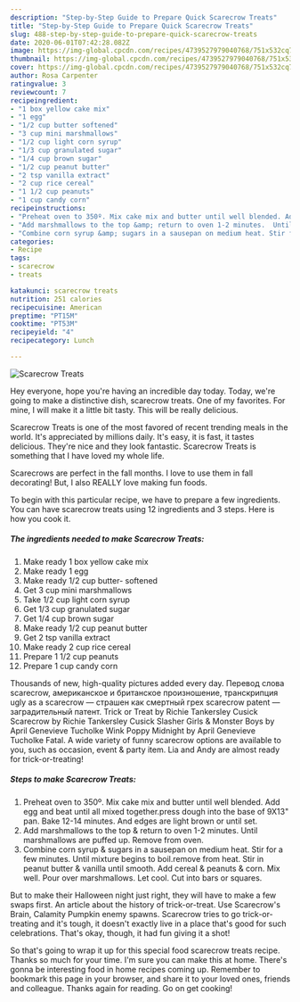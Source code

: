 ```yaml
---
description: "Step-by-Step Guide to Prepare Quick Scarecrow Treats"
title: "Step-by-Step Guide to Prepare Quick Scarecrow Treats"
slug: 488-step-by-step-guide-to-prepare-quick-scarecrow-treats
date: 2020-06-01T07:42:28.082Z
image: https://img-global.cpcdn.com/recipes/4739527979040768/751x532cq70/scarecrow-treats-recipe-main-photo.jpg
thumbnail: https://img-global.cpcdn.com/recipes/4739527979040768/751x532cq70/scarecrow-treats-recipe-main-photo.jpg
cover: https://img-global.cpcdn.com/recipes/4739527979040768/751x532cq70/scarecrow-treats-recipe-main-photo.jpg
author: Rosa Carpenter
ratingvalue: 3
reviewcount: 7
recipeingredient:
- "1 box yellow cake mix"
- "1 egg"
- "1/2 cup butter softened"
- "3 cup mini marshmallows"
- "1/2 cup light corn syrup"
- "1/3 cup granulated sugar"
- "1/4 cup brown sugar"
- "1/2 cup peanut butter"
- "2 tsp vanilla extract"
- "2 cup rice cereal"
- "1 1/2 cup peanuts"
- "1 cup candy corn"
recipeinstructions:
- "Preheat oven to 350º. Mix cake mix and butter until well blended. Add egg and beat until all mixed together.press dough into the base of 9X13&#34; pan. Bake 12-14 minutes. And edges are light brown or until set."
- "Add marshmallows to the top &amp; return to oven 1-2 minutes.  Until marshmallows are puffed up. Remove from oven."
- "Combine corn syrup &amp; sugars in a sausepan on medium heat. Stir for a few minutes. Until mixture begins to boil.remove from heat. Stir in peanut butter &amp; vanilla until smooth.  Add cereal &amp; peanuts  &amp; corn. Mix well. Pour over marshmallows.  Let cool. Cut into bars or squares."
categories:
- Recipe
tags:
- scarecrow
- treats

katakunci: scarecrow treats 
nutrition: 251 calories
recipecuisine: American
preptime: "PT15M"
cooktime: "PT53M"
recipeyield: "4"
recipecategory: Lunch

---
```



![Scarecrow Treats](https://img-global.cpcdn.com/recipes/4739527979040768/751x532cq70/scarecrow-treats-recipe-main-photo.jpg)

Hey everyone, hope you're having an incredible day today. Today, we're going to make a distinctive dish, scarecrow treats. One of my favorites. For mine, I will make it a little bit tasty. This will be really delicious.

Scarecrow Treats is one of the most favored of recent trending meals in the world. It's appreciated by millions daily. It's easy, it is fast, it tastes delicious. They're nice and they look fantastic. Scarecrow Treats is something that I have loved my whole life.

Scarecrows are perfect in the fall months. I love to use them in fall decorating! But, I also REALLY love making fun foods.


To begin with this particular recipe, we have to prepare a few ingredients. You can have scarecrow treats using 12 ingredients and 3 steps. Here is how you cook it.

<!--inarticleads1-->

##### The ingredients needed to make Scarecrow Treats:

1. Make ready 1 box yellow cake mix
1. Make ready 1 egg
1. Make ready 1/2 cup butter- softened
1. Get 3 cup mini marshmallows
1. Take 1/2 cup light corn syrup
1. Get 1/3 cup granulated sugar
1. Get 1/4 cup brown sugar
1. Make ready 1/2 cup peanut butter
1. Get 2 tsp vanilla extract
1. Make ready 2 cup rice cereal
1. Prepare 1 1/2 cup peanuts
1. Prepare 1 cup candy corn


Thousands of new, high-quality pictures added every day. Перевод слова scarecrow, американское и британское произношение, транскрипция ugly as a scarecrow — страшен как смертный грех scarecrow patent — заградительный патент. Trick or Treat by Richie Tankersley Cusick Scarecrow by Richie Tankersley Cusick Slasher Girls &amp; Monster Boys by April Genevieve Tucholke Wink Poppy Midnight by April Genevieve Tucholke Fatal. A wide variety of funny scarecrow options are available to you, such as occasion, event &amp; party item. Lia and Andy are almost ready for trick-or-treating! 

<!--inarticleads2-->

##### Steps to make Scarecrow Treats:

1. Preheat oven to 350º. Mix cake mix and butter until well blended. Add egg and beat until all mixed together.press dough into the base of 9X13&#34; pan. Bake 12-14 minutes. And edges are light brown or until set.
1. Add marshmallows to the top &amp; return to oven 1-2 minutes.  Until marshmallows are puffed up. Remove from oven.
1. Combine corn syrup &amp; sugars in a sausepan on medium heat. Stir for a few minutes. Until mixture begins to boil.remove from heat. Stir in peanut butter &amp; vanilla until smooth.  Add cereal &amp; peanuts  &amp; corn. Mix well. Pour over marshmallows.  Let cool. Cut into bars or squares.


But to make their Halloween night just right, they will have to make a few swaps first. An article about the history of trick-or-treat. Use Scarecrow&#39;s Brain, Calamity Pumpkin enemy spawns. Scarecrow tries to go trick-or-treating and it&#39;s tough, it doesn&#39;t exactly live in a place that&#39;s good for such celebrations. That&#39;s okay, though, it had fun giving it a shot! 

So that's going to wrap it up for this special food scarecrow treats recipe. Thanks so much for your time. I'm sure you can make this at home. There's gonna be interesting food in home recipes coming up. Remember to bookmark this page in your browser, and share it to your loved ones, friends and colleague. Thanks again for reading. Go on get cooking!
